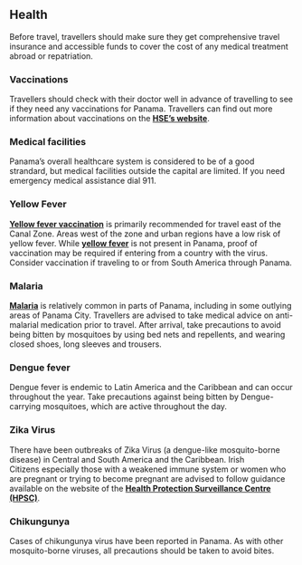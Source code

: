 ## Health

Before travel, travellers should make sure they get comprehensive travel insurance and accessible funds to cover the cost of any medical treatment abroad or repatriation.

### **Vaccinations**

Travellers should check with their doctor well in advance of travelling to see if they need any vaccinations for Panama. Travellers can find out more information about vaccinations on the [**HSE’s website**](http://www.hse.ie/eng/health/az/T/Travel-vaccinations/).

### **Medical facilities**

Panama’s overall healthcare system is considered to be of a good strandard, but medical facilities outside the capital are limited. If you need emergency medical assistance dial 911.

### **Yellow Fever**

[**Yellow fever vaccination**](https://www.passporthealthusa.com/vaccinations/yellow-fever/) is primarily recommended for travel east of the Canal Zone. Areas west of the zone and urban regions have a low risk of yellow fever. While [**yellow fever**](https://www.passporthealthusa.com/vaccinations/yellow-fever/) is not present in Panama, proof of vaccination may be required if entering from a country with the virus. Consider vaccination if traveling to or from South America through Panama.

### **Malaria**

[**Malaria**](https://travelhealthpro.org.uk/country/174/panama#Malaria) is relatively common in parts of Panama, including in some outlying areas of Panama City. Travellers are advised to take medical advice on anti-malarial medication prior to travel. After arrival, take precautions to avoid being bitten by mosquitoes by using bed nets and repellents, and wearing closed shoes, long sleeves and trousers.

### **Dengue fever**

Dengue fever is endemic to Latin America and the Caribbean and can occur throughout the year. Take precautions against being bitten by Dengue-carrying mosquitoes, which are active throughout the day.

### **Zika Virus**

There have been outbreaks of Zika Virus (a dengue-like mosquito-borne disease) in Central and South America and the Caribbean. Irish Citizens especially those with a weakened immune system or women who are pregnant or trying to become pregnant are advised to follow guidance available on the website of the [**Health Protection Surveillance Centre (HPSC)**](http://www.hpsc.ie/A-Z/Vectorborne/Zika/).

### **Chikungunya**

Cases of chikungunya virus have been reported in Panama. As with other mosquito-borne viruses, all precautions should be taken to avoid bites.